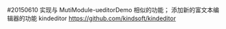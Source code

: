 #20150610
	实现与  MutiModule-ueditorDemo 相似的功能；
	添加新的富文本编辑器的功能  kindeditor  https://github.com/kindsoft/kindeditor 
	
	